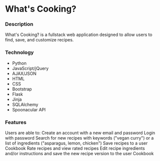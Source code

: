 What's Cooking?
===============

### Description
What's Cooking? is a fullstack web application designed to allow users to find, save, and customize recipes.  

### Technology
* Python
* JavaScript/jQuery
* AJAX/JSON
* HTML
* CSS
* Bootstrap
* Flask
* Jinja
* SQLAlchemy
* Spoonacular API

### Features
Users are able to:
    Create an account with a new email and password
    Login with password
    Search for new recipes with keywords ("vegan curry") or a list of ingredients ("asparagus, lemon, chicken")
    Save recipes to a user Cookbook
    Rate recipes and view rated recipes
    Edit recipe ingredients and/or instructions and save the new recipe version to the user Cookbook 